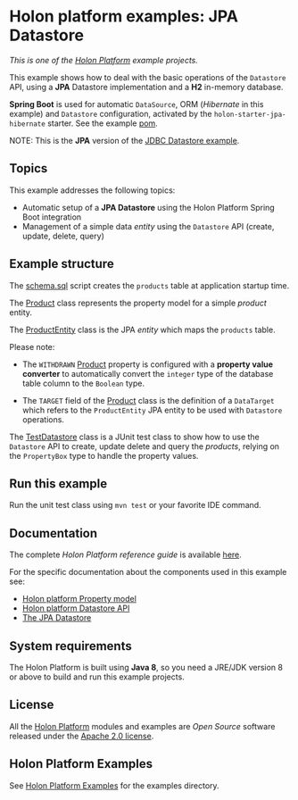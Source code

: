 # Holon platform examples: JPA Datastore

_This is one of the [Holon Platform](https://holon-platform.com) example projects._

This example shows how to deal with the basic operations of the `Datastore` API, using a **JPA** Datastore implementation and a **H2** in-memory database. 

**Spring Boot** is used for automatic `DataSource`, ORM (*Hibernate* in this example) and `Datastore` configuration, activated by the `holon-starter-jpa-hibernate` starter. See the example [pom](https://github.com/holon-platform/holon-examples/blob/master/datastore/jpa-datastore/pom.xml).

NOTE: This is the **JPA** version of the [JDBC Datastore example](https://github.com/holon-platform/holon-examples/datastore/jdbc-datastore).

## Topics

This example addresses the following topics:

* Automatic setup of a **JPA Datastore** using the Holon Platform Spring Boot integration
* Management of a simple data _entity_ using the `Datastore` API (create, update, delete, query)

## Example structure

The [schema.sql](https://github.com/holon-platform/holon-examples/blob/master/datastore/jpa-datastore/src/test/resources/schema.sql) script creates the `products` table at application startup time.

The [Product](https://github.com/holon-platform/holon-examples/blob/master/datastore/jpa-datastore/src/main/java/com/holonplatform/example/datastore/jpa/Product.java) class represents the property model for a simple _product_ entity.

The [ProductEntity](https://github.com/holon-platform/holon-examples/blob/master/datastore/jpa-datastore/src/main/java/com/holonplatform/example/datastore/jpa/ProductEntity.java) class is the JPA _entity_ which maps the `products` table.

Please note:

* The `WITHDRAWN` [Product](https://github.com/holon-platform/holon-examples/blob/master/datastore/jpa-datastore/src/main/java/com/holonplatform/example/datastore/jpa/Product.java) property is configured with a **property value converter** to automatically convert the `integer` type of the database table column to the `Boolean` type.

* The `TARGET` field of the [Product](https://github.com/holon-platform/holon-examples/blob/master/datastore/jpa-datastore/src/main/java/com/holonplatform/example/datastore/jpa/Product.java) class is the definition of a `DataTarget` which refers to the `ProductEntity` JPA entity to be used with `Datastore` operations.

The [TestDatastore](https://github.com/holon-platform/holon-examples/blob/master/datastore/jdbc-datastore/src/test/java/com/holonplatform/example/datastore/jdbc/test/TestDatastore.java) class is a JUnit test class to show how to use the `Datastore` API to create, update delete and query the _products_, relying on the `PropertyBox` type to handle the property values.

## Run this example

Run the unit test class using `mvn test` or your favorite IDE command.

## Documentation

The complete _Holon Platform reference guide_ is available [here](https://holon-platform.com/docs/current/reference).

For the specific documentation about the components used in this example see:

* [Holon platform Property model](https://holon-platform.com/docs/current/reference/holon-core.html#Property)
* [Holon platform Datastore API](https://holon-platform.com/docs/current/reference/holon-core.html#Datastore)
* [The JPA Datastore](https://holon-platform.com/docs/current/reference/holon-datastore-jpa.html)

## System requirements

The Holon Platform is built using __Java 8__, so you need a JRE/JDK version 8 or above to build and run this example projects.

## License

All the [Holon Platform](https://holon-platform.com) modules and examples are _Open Source_ software released under the [Apache 2.0 license](LICENSE.md).

## Holon Platform Examples

See [Holon Platform Examples](https://github.com/holon-platform/holon-examples) for the examples directory.
